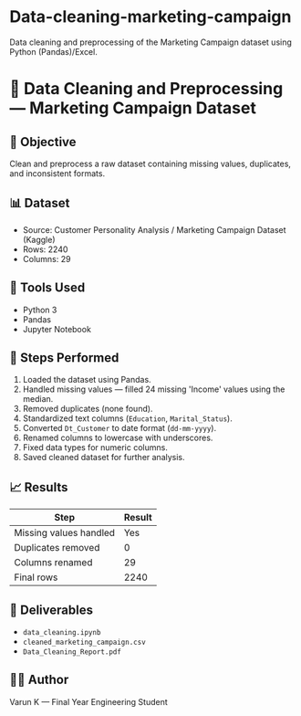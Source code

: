 # Data-cleaning-marketing-campaign
Data cleaning and preprocessing of the Marketing Campaign dataset using Python (Pandas)/Excel.
# 🧹 Data Cleaning and Preprocessing — Marketing Campaign Dataset

## 🎯 Objective
Clean and preprocess a raw dataset containing missing values, duplicates, and inconsistent formats.

## 📊 Dataset
- Source: Customer Personality Analysis / Marketing Campaign Dataset (Kaggle)
- Rows: 2240
- Columns: 29

## 🧰 Tools Used
- Python 3
- Pandas
- Jupyter Notebook

## 🧪 Steps Performed
1. Loaded the dataset using Pandas.
2. Handled missing values — filled 24 missing 'Income' values using the median.
3. Removed duplicates (none found).
4. Standardized text columns (`Education`, `Marital_Status`).
5. Converted `Dt_Customer` to date format (`dd-mm-yyyy`).
6. Renamed columns to lowercase with underscores.
7. Fixed data types for numeric columns.
8. Saved cleaned dataset for further analysis.

## 📈 Results
| Step | Result |
|------|---------|
| Missing values handled | Yes |
| Duplicates removed | 0 |
| Columns renamed | 29 |
| Final rows | 2240 |

## 📄 Deliverables
- `data_cleaning.ipynb`
- `cleaned_marketing_campaign.csv`
- `Data_Cleaning_Report.pdf`

## 👨‍💻 Author
Varun K — Final Year Engineering Student  


